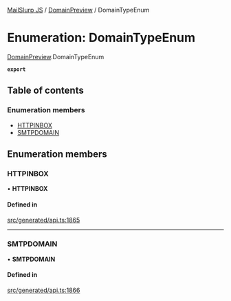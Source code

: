 [MailSlurp JS](../README.md) / [DomainPreview](../modules/DomainPreview.md) / DomainTypeEnum

# Enumeration: DomainTypeEnum

[DomainPreview](../modules/DomainPreview.md).DomainTypeEnum

**`export`**

## Table of contents

### Enumeration members

- [HTTPINBOX](DomainPreview.DomainTypeEnum.md#httpinbox)
- [SMTPDOMAIN](DomainPreview.DomainTypeEnum.md#smtpdomain)

## Enumeration members

### HTTPINBOX

• **HTTPINBOX**

#### Defined in

[src/generated/api.ts:1865](https://github.com/mailslurp/mailslurp-client/blob/6bcf839/src/generated/api.ts#L1865)

___

### SMTPDOMAIN

• **SMTPDOMAIN**

#### Defined in

[src/generated/api.ts:1866](https://github.com/mailslurp/mailslurp-client/blob/6bcf839/src/generated/api.ts#L1866)

